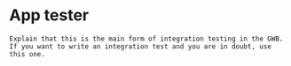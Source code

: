 App tester
==========

```{todo}
Explain that this is the main form of integration testing in the GWB. If you want to write an integration test and you are in doubt, use this one.
```